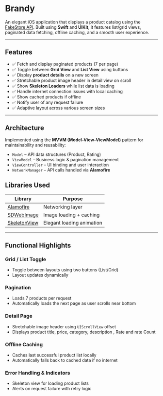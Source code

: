 # Brandy


An elegant iOS application that displays a product catalog using the [FakeStore API](https://fakestoreapi.com/products). Built using **Swift** and **UIKit**, it features list/grid views, paginated data fetching, offline caching, and a smooth user experience.

---

##  Features

- ✅ Fetch and display paginated products (7 per page)
- ✅ Toggle between **Grid View** and **List View** using buttons
- ✅ Display **product details** on a new screen
- ✅ Stretchable product image header in detail view on scroll
- ✅ Show **Skeleton Loaders** while list data is loading
- ✅ Handle internet connection issues with local caching
- ✅ Show cached products if offline
- ✅ Notify user of any request failure
- ✅ Adaptive layout across various screen sizes

---

## Architecture

Implemented using the **MVVM (Model-View-ViewModel)** pattern for maintainability and reusability:

- `Model` – API data structures (Product, Rating)
- `ViewModel` – Business logic & pagination management
- `ViewController` – UI binding and user interaction
- `NetworkManager` – API calls handled via **Alamofire**


## Libraries Used

| Library         | Purpose                                 |
|----------------|------------------------------------------|
| [Alamofire](https://github.com/Alamofire/Alamofire) | Networking layer |
| [SDWebImage](https://github.com/SDWebImage/SDWebImage) | Image loading + caching |
| [SkeletonView](https://github.com/Juanpe/SkeletonView) | Elegant loading animation |

---

##  Functional Highlights

### Grid / List Toggle
- Toggle between layouts using two buttons (List/Grid)
- Layout updates dynamically 

### Pagination
- Loads 7 products per request
- Automatically loads the next page as user scrolls near bottom

### Detail Page
- Stretchable image header using `UIScrollView` offset
- Displays product title, price, category, description , Rate and rate Count

### Offline Caching
- Caches last successful product list locally
- Automatically falls back to cached data if no internet

### Error Handling & Indicators
- Skeleton view for loading product lists
- Alerts on request failure with retry logic


